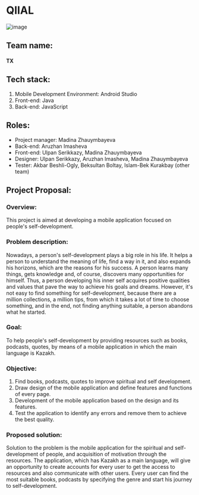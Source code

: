 # QIIAL
![image](https://user-images.githubusercontent.com/66834894/169699922-4518b142-c677-449b-a06e-b5fb56d186e5.png)
## Team name:

#### TX

## Tech stack:

1. Mobile Development Environment:  Android Studio
2. Front-end: Java
3. Back-end: JavaScript

## Roles:

- Project manager: Madina Zhauymbayeva
- Back-end: Aruzhan Imasheva
- Front-end: Ulpan Serikkazy, Madina Zhauymbayeva
- Designer: Ulpan Serikkazy, Aruzhan Imasheva, Madina Zhauymbayeva
- Tester: Akbar Beshli-Ogly, Beksultan Boltay, Islam-Bek Kurakbay (other team)

## Project Proposal:

### Overview:

This project is aimed at developing a mobile application focused on people's self-development.

### **Problem description:**

Nowadays, a person's self-development plays a big role in his life. It helps a person to understand the meaning of life, find a way in it, and also expands his horizons, which are the reasons for his success. A person learns many things, gets knowledge and, of course, discovers many opportunities for himself. Thus, a person developing his inner self acquires positive qualities and values that pave the way to achieve his goals and dreams. However, it's not easy to find something for self-development, because there are a million collections, a million tips, from which it takes a lot of time to choose something, and in the end, not finding anything suitable, a person abandons what he started.

### **Goal:**

To help people's self-development by providing resources such as books, podcasts, quotes, by means of a mobile application in which the main language is Kazakh.

### **Objective:**

1. Find books, podcasts, quotes to improve spiritual and self development.
2. Draw design of the mobile application and define features and functions of every page.
3. Development of the mobile application based on the design and its features.
4. Test the application to identify any errors and remove them to achieve the best quality.

### **Proposed solution:**

Solution to the problem is the mobile application for the spiritual and self- development of people, and acquisition of motivation through the resources. The application, which has Kazakh as a main language, will give an opportunity to create accounts for every user to get the access to resources and also communicate with other users. Every user can find the most suitable books, podcasts by specifying the genre and start his journey to self-development.
